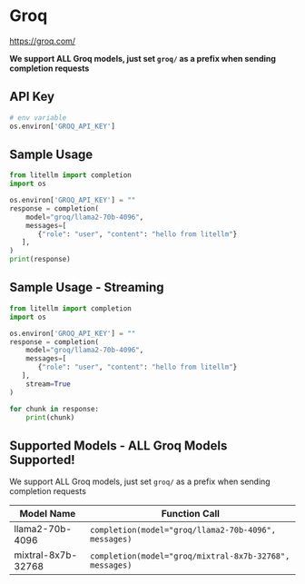# Groq
https://groq.com/

**We support ALL Groq models, just set `groq/` as a prefix when sending completion requests**

## API Key
```python
# env variable
os.environ['GROQ_API_KEY']
```

## Sample Usage
```python
from litellm import completion
import os

os.environ['GROQ_API_KEY'] = ""
response = completion(
    model="groq/llama2-70b-4096", 
    messages=[
       {"role": "user", "content": "hello from litellm"}
   ],
)
print(response)
```

## Sample Usage - Streaming
```python
from litellm import completion
import os

os.environ['GROQ_API_KEY'] = ""
response = completion(
    model="groq/llama2-70b-4096", 
    messages=[
       {"role": "user", "content": "hello from litellm"}
   ],
    stream=True
)

for chunk in response:
    print(chunk)
```


## Supported Models - ALL Groq Models Supported!
We support ALL Groq models, just set `groq/` as a prefix when sending completion requests

| Model Name               | Function Call                                                                                                                                                      |
|--------------------------|------------------------------------------------------------------------------------------------------------------------------------------------------------------|
| llama2-70b-4096 | `completion(model="groq/llama2-70b-4096", messages)` | 
| mixtral-8x7b-32768 | `completion(model="groq/mixtral-8x7b-32768", messages)` | 
